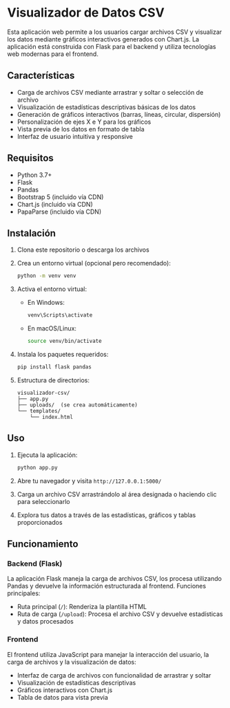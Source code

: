 # Visualizador de Datos CSV

Esta aplicación web permite a los usuarios cargar archivos CSV y visualizar los datos mediante gráficos interactivos generados con Chart.js. La aplicación está construida con Flask para el backend y utiliza tecnologías web modernas para el frontend.

## Características

- Carga de archivos CSV mediante arrastrar y soltar o selección de archivo
- Visualización de estadísticas descriptivas básicas de los datos
- Generación de gráficos interactivos (barras, líneas, circular, dispersión)
- Personalización de ejes X e Y para los gráficos
- Vista previa de los datos en formato de tabla
- Interfaz de usuario intuitiva y responsive

## Requisitos

- Python 3.7+
- Flask
- Pandas
- Bootstrap 5 (incluido vía CDN)
- Chart.js (incluido vía CDN)
- PapaParse (incluido vía CDN)

## Instalación

1. Clona este repositorio o descarga los archivos

2. Crea un entorno virtual (opcional pero recomendado):
   ```bash
   python -m venv venv
   ```

3. Activa el entorno virtual:
   - En Windows:
     ```bash
     venv\Scripts\activate
     ```
   - En macOS/Linux:
     ```bash
     source venv/bin/activate
     ```

4. Instala los paquetes requeridos:
   ```bash
   pip install flask pandas
   ```

5. Estructura de directorios:
   ```
   visualizador-csv/
   ├── app.py
   ├── uploads/  (se crea automáticamente)
   └── templates/
       └── index.html
   ```

## Uso

1. Ejecuta la aplicación:
   ```bash
   python app.py
   ```

2. Abre tu navegador y visita `http://127.0.0.1:5000/`

3. Carga un archivo CSV arrastrándolo al área designada o haciendo clic para seleccionarlo

4. Explora tus datos a través de las estadísticas, gráficos y tablas proporcionados

## Funcionamiento

### Backend (Flask)

La aplicación Flask maneja la carga de archivos CSV, los procesa utilizando Pandas y devuelve la información estructurada al frontend. Funciones principales:

- Ruta principal (`/`): Renderiza la plantilla HTML
- Ruta de carga (`/upload`): Procesa el archivo CSV y devuelve estadísticas y datos procesados

### Frontend

El frontend utiliza JavaScript para manejar la interacción del usuario, la carga de archivos y la visualización de datos:

- Interfaz de carga de archivos con funcionalidad de arrastrar y soltar
- Visualización de estadísticas descriptivas
- Gráficos interactivos con Chart.js
- Tabla de datos para vista previa

